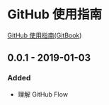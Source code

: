 # GitHub 使用指南

[GitHub 使用指南\(GitBook](https://octobug.gitbook.io/github-giudes)\)

## 0.0.1 - 2019-01-03

### Added

* 理解 GitHub Flow



